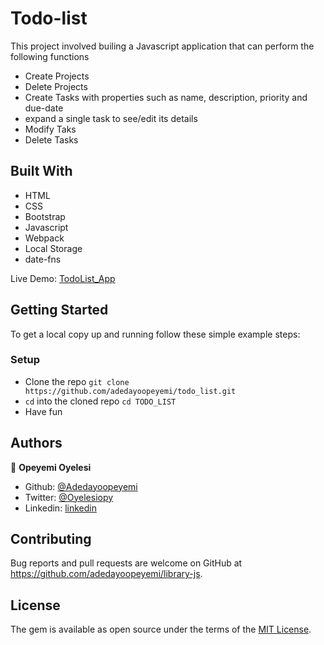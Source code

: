 # Todo-list

This project involved builing a Javascript application that can perform the following functions
- Create Projects
- Delete Projects
- Create Tasks with properties such as name, description, priority and due-date
- expand a single task to see/edit its details
- Modify Taks
- Delete Tasks

## Built With

- HTML
- CSS
- Bootstrap
- Javascript
- Webpack
- Local Storage
- date-fns

Live Demo: [TodoList_App](https://rawcdn.githack.com/AdedayoOpeyemi/Todo_list/47333e8bc22560c45d0a04be1dcbb89037b297ff/dist/index.html)

## Getting Started

To get a local copy up and running follow these simple example steps:


### Setup

- Clone the repo `git clone https://github.com/adedayoopeyemi/todo_list.git`
- `cd` into the cloned repo `cd TODO_LIST`
- Have fun

## Authors

👤 **Opeyemi Oyelesi**

- Github: [@Adedayoopeyemi](https://github.com/Adedayoopeyemi)
- Twitter: [@Oyelesiopy](https://twitter.com/oyelesiopy)
- Linkedin: [linkedin](https://linkedin.com/opeyemioyelesi)


## Contributing

Bug reports and pull requests are welcome on GitHub at https://github.com/adedayoopeyemi/library-js.


## License

The gem is available as open source under the terms of the [MIT License](https://opensource.org/licenses/MIT).
